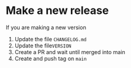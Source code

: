 # Make a new release

If you are making a new version

1. Update the file `CHANGELOG.md`
2. Update  the file`VERSION`
3. Create a PR and wait until merged into main
4. Create and push tag on `main`

